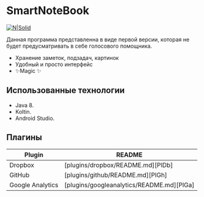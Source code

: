 # SmartNoteBook

[![N|Solid](https://techrocks.ru/wp-content/uploads/2019/03/android-studio-logo.png)](https://developer.android.com/studio)

Данная программа представленна в виде первой версии, которая не будет предусматривать в себе голосового помощника.

- Хранение заметок, подзадач, картинок
- Удобный и просто интерфейс
- ✨Magic ✨

## Использованные технологии

- Java 8.
- Koltin.
- Android Studio.

## Плагины
| Plugin | README |
| ------ | ------ |
| Dropbox | [plugins/dropbox/README.md][PlDb] |
| GitHub | [plugins/github/README.md][PlGh] |
| Google Analytics | [plugins/googleanalytics/README.md][PlGa] |

